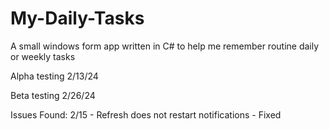 # My-Daily-Tasks

A small windows form app written in C# to help me remember routine daily or weekly tasks

Alpha testing 2/13/24

Beta testing 2/26/24

Issues Found:
2/15 - Refresh does not restart notifications - Fixed
